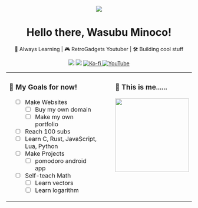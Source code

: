 <p align="center">
  <img src="https://readme-typing-svg.herokuapp.com/?lines=Hi+There,+I'm+Wasubu+Minoco!!!;Creative+Thinker...;I+Make+Youtube+Videos...;Always+Learning..." />
</p>

<h1 align="center"> Hello there, Wasubu Minoco!</h1>

<p align="center">
  🧠 Always Learning | 🎮 RetroGadgets Youtuber | 🛠️ Building cool stuff
</p>

<p align="center">
  <a href="https://github.com/wasubu"><img src="https://img.shields.io/github/followers/wasubu?label=Follow&style=social" /></a>
  <a href="mailto:pepperxminoco@gmail.com"><img src="https://img.shields.io/badge/Email-D14836?style=flat&logo=gmail&logoColor=white"/></a>
    <a href="https://ko-fi.com/minoco" target="_blank">
  <img src="https://img.shields.io/badge/Kofi-FFFFFF.svg?logo=ko-fi&logoColor=red" alt="Ko-fi" />
    <a href="https://www.youtube.com/channel/UCZ3eSecMfl3kTJ6E4Y6rBdw" target="_blank">
    <img src="https://img.shields.io/badge/Minoco's Gadgets-FF0000?style=flat&logo=youtube&logoColor=white" alt="YouTube" />
  </a>
</a>

</p>


<div align="center">

<table>
<tr>
<td>

### 🎯 My Goals for now!
<div style="margin-left: 1em">

- [ ] Make Websites  
    - [ ] Buy my own domain  
    - [ ] Make my own portfolio  
- [ ] Reach 100 subs  
- [ ] Learn C, Rust, JavaScript, Lua, Python  
- [ ] Make Projects
    - [ ] pomodoro android app 
- [ ] Self-teach Math  
    - [ ] Learn vectors  
    - [ ] Learn logarithm  

</div>

</td>
<td style="vertical-align: top; padding-left: 40px;">

<h3>🌟 This is me......</h3>

<img src="https://media.giphy.com/media/LmNwrBhejkK9EFP504/giphy.gif" width="200"/>

</td>
</tr>
</table>

</div>




